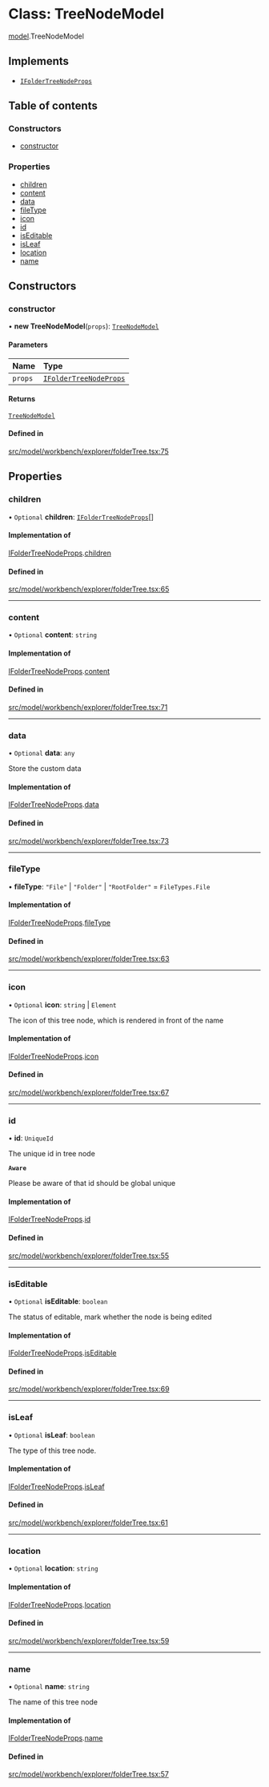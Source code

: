 # Class: TreeNodeModel

[model](../modules/model.md).TreeNodeModel

## Implements

- [`IFolderTreeNodeProps`](../interfaces/model.IFolderTreeNodeProps.md)

## Table of contents

### Constructors

- [constructor](model.TreeNodeModel.md#constructor)

### Properties

- [children](model.TreeNodeModel.md#children)
- [content](model.TreeNodeModel.md#content)
- [data](model.TreeNodeModel.md#data)
- [fileType](model.TreeNodeModel.md#filetype)
- [icon](model.TreeNodeModel.md#icon)
- [id](model.TreeNodeModel.md#id)
- [isEditable](model.TreeNodeModel.md#iseditable)
- [isLeaf](model.TreeNodeModel.md#isleaf)
- [location](model.TreeNodeModel.md#location)
- [name](model.TreeNodeModel.md#name)

## Constructors

### constructor

• **new TreeNodeModel**(`props`): [`TreeNodeModel`](model.TreeNodeModel.md)

#### Parameters

| Name | Type |
| :------ | :------ |
| `props` | [`IFolderTreeNodeProps`](../interfaces/model.IFolderTreeNodeProps.md) |

#### Returns

[`TreeNodeModel`](model.TreeNodeModel.md)

#### Defined in

[src/model/workbench/explorer/folderTree.tsx:75](https://github.com/gethubai/hubai-core/blob/43abc4a/src/model/workbench/explorer/folderTree.tsx#L75)

## Properties

### children

• `Optional` **children**: [`IFolderTreeNodeProps`](../interfaces/model.IFolderTreeNodeProps.md)[]

#### Implementation of

[IFolderTreeNodeProps](../interfaces/model.IFolderTreeNodeProps.md).[children](../interfaces/model.IFolderTreeNodeProps.md#children)

#### Defined in

[src/model/workbench/explorer/folderTree.tsx:65](https://github.com/gethubai/hubai-core/blob/43abc4a/src/model/workbench/explorer/folderTree.tsx#L65)

___

### content

• `Optional` **content**: `string`

#### Implementation of

[IFolderTreeNodeProps](../interfaces/model.IFolderTreeNodeProps.md).[content](../interfaces/model.IFolderTreeNodeProps.md#content)

#### Defined in

[src/model/workbench/explorer/folderTree.tsx:71](https://github.com/gethubai/hubai-core/blob/43abc4a/src/model/workbench/explorer/folderTree.tsx#L71)

___

### data

• `Optional` **data**: `any`

Store the custom data

#### Implementation of

[IFolderTreeNodeProps](../interfaces/model.IFolderTreeNodeProps.md).[data](../interfaces/model.IFolderTreeNodeProps.md#data)

#### Defined in

[src/model/workbench/explorer/folderTree.tsx:73](https://github.com/gethubai/hubai-core/blob/43abc4a/src/model/workbench/explorer/folderTree.tsx#L73)

___

### fileType

• **fileType**: ``"File"`` \| ``"Folder"`` \| ``"RootFolder"`` = `FileTypes.File`

#### Implementation of

[IFolderTreeNodeProps](../interfaces/model.IFolderTreeNodeProps.md).[fileType](../interfaces/model.IFolderTreeNodeProps.md#filetype)

#### Defined in

[src/model/workbench/explorer/folderTree.tsx:63](https://github.com/gethubai/hubai-core/blob/43abc4a/src/model/workbench/explorer/folderTree.tsx#L63)

___

### icon

• `Optional` **icon**: `string` \| `Element`

The icon of this tree node, which is rendered in front of the name

#### Implementation of

[IFolderTreeNodeProps](../interfaces/model.IFolderTreeNodeProps.md).[icon](../interfaces/model.IFolderTreeNodeProps.md#icon)

#### Defined in

[src/model/workbench/explorer/folderTree.tsx:67](https://github.com/gethubai/hubai-core/blob/43abc4a/src/model/workbench/explorer/folderTree.tsx#L67)

___

### id

• **id**: `UniqueId`

The unique id in tree node

**`Aware`**

Please be aware of that id should be global unique

#### Implementation of

[IFolderTreeNodeProps](../interfaces/model.IFolderTreeNodeProps.md).[id](../interfaces/model.IFolderTreeNodeProps.md#id)

#### Defined in

[src/model/workbench/explorer/folderTree.tsx:55](https://github.com/gethubai/hubai-core/blob/43abc4a/src/model/workbench/explorer/folderTree.tsx#L55)

___

### isEditable

• `Optional` **isEditable**: `boolean`

The status of editable, mark whether the node is being edited

#### Implementation of

[IFolderTreeNodeProps](../interfaces/model.IFolderTreeNodeProps.md).[isEditable](../interfaces/model.IFolderTreeNodeProps.md#iseditable)

#### Defined in

[src/model/workbench/explorer/folderTree.tsx:69](https://github.com/gethubai/hubai-core/blob/43abc4a/src/model/workbench/explorer/folderTree.tsx#L69)

___

### isLeaf

• `Optional` **isLeaf**: `boolean`

The type of this tree node.

#### Implementation of

[IFolderTreeNodeProps](../interfaces/model.IFolderTreeNodeProps.md).[isLeaf](../interfaces/model.IFolderTreeNodeProps.md#isleaf)

#### Defined in

[src/model/workbench/explorer/folderTree.tsx:61](https://github.com/gethubai/hubai-core/blob/43abc4a/src/model/workbench/explorer/folderTree.tsx#L61)

___

### location

• `Optional` **location**: `string`

#### Implementation of

[IFolderTreeNodeProps](../interfaces/model.IFolderTreeNodeProps.md).[location](../interfaces/model.IFolderTreeNodeProps.md#location)

#### Defined in

[src/model/workbench/explorer/folderTree.tsx:59](https://github.com/gethubai/hubai-core/blob/43abc4a/src/model/workbench/explorer/folderTree.tsx#L59)

___

### name

• `Optional` **name**: `string`

The name of this tree node

#### Implementation of

[IFolderTreeNodeProps](../interfaces/model.IFolderTreeNodeProps.md).[name](../interfaces/model.IFolderTreeNodeProps.md#name)

#### Defined in

[src/model/workbench/explorer/folderTree.tsx:57](https://github.com/gethubai/hubai-core/blob/43abc4a/src/model/workbench/explorer/folderTree.tsx#L57)
